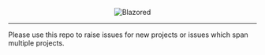 <p align="center">
  <img src="https://avatars3.githubusercontent.com/u/39194025?s=200&v=4" alt="Blazored"> 
</p>

---

Please use this repo to raise issues for new projects or issues which span multiple projects.
